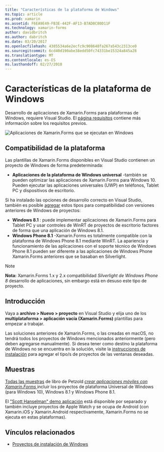 ```yaml
---
title: "Características de la plataforma de Windows"
ms.topic: article
ms.prod: xamarin
ms.assetid: F6EA9E49-FB3E-442F-AF13-B7AD0C80D11F
ms.technology: xamarin-forms
author: davidbritch
ms.author: dabritch
ms.date: 03/20/2017
ms.openlocfilehash: 4385534a6e2ecfc9c908648fa267a543c2313ce0
ms.sourcegitcommit: 6cd40d190abe38edd50fc74331be15324a845a28
ms.translationtype: MT
ms.contentlocale: es-ES
ms.lasthandoff: 02/27/2018
---
```

# <a name="windows-platform-features"></a>Características de la plataforma de Windows

Desarrollo de aplicaciones de Xamarin.Forms para plataformas de Windows, requiere Visual Studio. El [página requisitos](~/xamarin-forms/get-started/installation.md) contiene más información sobre los requisitos previos.

![](images/allhanselman.png "Aplicaciones de Xamarin.Forms que se ejecutan en Windows")

## <a name="platform-support"></a>Compatibilidad de la plataforma

Las plantillas de Xamarin.Forms disponibles en Visual Studio contienen un proyecto de Windows de forma predeterminada:

* **Aplicaciones de la plataforma de Windows universal** -también se pueden optimizar las aplicaciones de Xamarin.Forms para Windows 10. Pueden ejecutar las aplicaciones universales (UWP) en teléfonos, Tablet PC y dispositivos de escritorio.

Si ha instalado las opciones de desarrollo correcto en Visual Studio, también es posible [agregar](installation/index.md) estos tipos para compatibilidad con versiones anteriores de Windows de proyectos:

* **Windows 8.1** : puede implementar aplicaciones de Xamarin.Forms para Tablet PC y usar controles de WinRT de proyectos de escritorio factores de forma que una aplicación de Windows 8.1.
* **Windows Phone 8.1** -Xamarin.Forms es totalmente compatible con la plataforma de Windows Phone 8.1 mediante WinRT. La apariencia y funcionamiento de las aplicaciones con el soporte técnico de Windows Phone 8.1 pueden ser diferente a las aplicaciones de Windows Phone Xamarin.Forms anteriores que se basaban en Silverlight.


> [!NOTE]
> **Nota:** Xamarin.Forms 1.x y 2.x compatibilidad _Silverlight de Windows Phone 8_ desarrollo de aplicaciones, sin embargo está en desuso este tipo de proyecto.


## <a name="getting-started"></a>Introducción

Vaya a **archivo > Nuevo > proyecto** en Visual Studio y elija uno de los **multiplataforma > aplicación vacía (Xamarin.Forms)** plantillas para empezar a trabajar.

Las soluciones anteriores de Xamarin.Forms, o las creadas en macOS, no tendrá todos los proyectos de Windows mencionados anteriormente (pero deben agregarse manualmente).
Si desea tener como destino la plataforma de Windows no se encuentra en la solución, visite la [instrucciones de instalación](installation/index.md) para agregar el tipo/s de proyectos de las ventanas deseadas.


## <a name="samples"></a>Muestras

[Todas las muestras](https://github.com/xamarin/xamarin-forms-book-preview-2) de libro de Petzold [ *crear aplicaciones móviles con Xamarin.Forms* ](~/xamarin-forms/creating-mobile-apps-xamarin-forms/index.md) incluir los proyectos de plataforma Universal de Windows (para Windows 10), Windows 8.1 y Windows Phone 8.1.

El ["Scott Hanselman" demo aplicación](https://github.com/jamesmontemagno/Hanselman.Forms) está disponible por separado y también incluye proyectos de Apple Watch y se ocupa de Android (con Xamarin.iOS y Xamarin.Android respectivamente, Xamarin.Forms no se ejecuta en estas plataformas).


## <a name="related-links"></a>Vínculos relacionados

- [Proyectos de instalación de Windows](~/xamarin-forms/platform/windows/installation/index.md)
